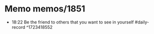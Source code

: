 # Memo memos/1851
- 18:22 Be the friend to others that you want to see in yourself #daily-record ^1723418552